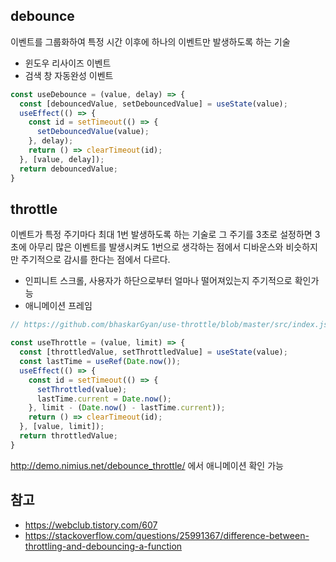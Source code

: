 ## debounce

이벤트를 그룹화하여 특정 시간 이후에 하나의 이벤트만 발생하도록 하는 기술

* 윈도우 리사이즈 이벤트
* 검색 창 자동완성 이벤트

```javascript
const useDebounce = (value, delay) => {
  const [debouncedValue, setDebouncedValue] = useState(value);
  useEffect(() => {
    const id = setTimeout(() => {
      setDebouncedValue(value);
    }, delay);
    return () => clearTimeout(id);
  }, [value, delay]);
  return debouncedValue;
}
```

## throttle

이벤트가 특정 주기마다 최대 1번 발생하도록 하는 기술로 그 주기를 3초로 설정하면 3초에 아무리 많은 이벤트를 발생시켜도 1번으로 생각하는 점에서 디바운스와 비슷하지만 주기적으로 감시를 한다는 점에서 다르다.

* 인피니트 스크롤, 사용자가 하단으로부터 얼마나 떨어져있는지 주기적으로 확인가능
* 애니메이션 프레임

```javascript
// https://github.com/bhaskarGyan/use-throttle/blob/master/src/index.js

const useThrottle = (value, limit) => {
  const [throttledValue, setThrottledValue] = useState(value);
  const lastTime = useRef(Date.now());
  useEffect(() => {
    const id = setTimeout(() => {
      setThrottled(value);
      lastTime.current = Date.now();
    }, limit - (Date.now() - lastTime.current));
    return () => clearTimeout(id);
  }, [value, limit]);
  return throttledValue;
}
```

http://demo.nimius.net/debounce_throttle/ 에서 애니메이션 확인 가능

## 참고

* https://webclub.tistory.com/607
* https://stackoverflow.com/questions/25991367/difference-between-throttling-and-debouncing-a-function